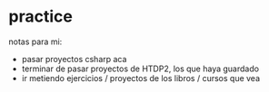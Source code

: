 # practice

notas para mi:
- pasar proyectos csharp aca
- terminar de pasar proyectos de HTDP2, los que haya guardado
- ir metiendo ejercicios / proyectos de los libros / cursos que vea
